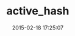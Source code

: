 ---
layout: post
title:  "active_hash"
repo:   "zilkey/active_hash"
date:   2015-02-18 17:25:07
gemurl: http://github.com/zilkey/active_hash
---